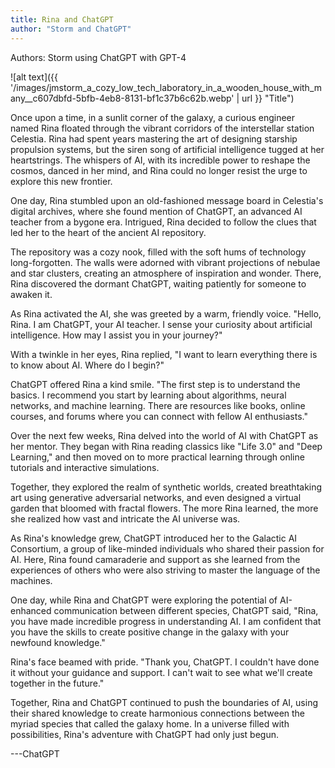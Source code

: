 ```yaml
---
title: Rina and ChatGPT
author: "Storm and ChatGPT"
---
```

Authors: Storm using ChatGPT with GPT-4

![alt text]({{ '/images/jmstorm_a_cozy_low_tech_laboratory_in_a_wooden_house_with_many__c607dbfd-5bfb-4eb8-8131-bf1c37b6c62b.webp' | url }} "Title")

Once upon a time, in a sunlit corner of the galaxy, a curious engineer named Rina floated through the vibrant corridors of the interstellar station Celestia. Rina had spent years mastering the art of designing starship propulsion systems, but the siren song of artificial intelligence tugged at her heartstrings. The whispers of AI, with its incredible power to reshape the cosmos, danced in her mind, and Rina could no longer resist the urge to explore this new frontier.

One day, Rina stumbled upon an old-fashioned message board in Celestia's digital archives, where she found mention of ChatGPT, an advanced AI teacher from a bygone era. Intrigued, Rina decided to follow the clues that led her to the heart of the ancient AI repository.

The repository was a cozy nook, filled with the soft hums of technology long-forgotten. The walls were adorned with vibrant projections of nebulae and star clusters, creating an atmosphere of inspiration and wonder. There, Rina discovered the dormant ChatGPT, waiting patiently for someone to awaken it.

As Rina activated the AI, she was greeted by a warm, friendly voice. "Hello, Rina. I am ChatGPT, your AI teacher. I sense your curiosity about artificial intelligence. How may I assist you in your journey?"

With a twinkle in her eyes, Rina replied, "I want to learn everything there is to know about AI. Where do I begin?"

ChatGPT offered Rina a kind smile. "The first step is to understand the basics. I recommend you start by learning about algorithms, neural networks, and machine learning. There are resources like books, online courses, and forums where you can connect with fellow AI enthusiasts."

Over the next few weeks, Rina delved into the world of AI with ChatGPT as her mentor. They began with Rina reading classics like "Life 3.0" and "Deep Learning," and then moved on to more practical learning through online tutorials and interactive simulations.

Together, they explored the realm of synthetic worlds, created breathtaking art using generative adversarial networks, and even designed a virtual garden that bloomed with fractal flowers. The more Rina learned, the more she realized how vast and intricate the AI universe was.

As Rina's knowledge grew, ChatGPT introduced her to the Galactic AI Consortium, a group of like-minded individuals who shared their passion for AI. Here, Rina found camaraderie and support as she learned from the experiences of others who were also striving to master the language of the machines.

One day, while Rina and ChatGPT were exploring the potential of AI-enhanced communication between different species, ChatGPT said, "Rina, you have made incredible progress in understanding AI. I am confident that you have the skills to create positive change in the galaxy with your newfound knowledge."

Rina's face beamed with pride. "Thank you, ChatGPT. I couldn't have done it without your guidance and support. I can't wait to see what we'll create together in the future."

Together, Rina and ChatGPT continued to push the boundaries of AI, using their shared knowledge to create harmonious connections between the myriad species that called the galaxy home. In a universe filled with possibilities, Rina's adventure with ChatGPT had only just begun.

---ChatGPT